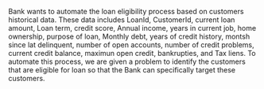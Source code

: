 Bank wants to automate the loan eligibility process based on customers historical data. These data includes LoanId, CustomerId, current loan amount, Loan term, credit score, Annual income, years in current job, home ownership, purpose of loan, Monthly debt, years of credit history, montsh since lat delinquent, number of open accounts, number of credit problems, current credit balance, maximun open credit, bankrupties, and Tax liens. To automate this process, we are given a problem to identify the customers that are eligible for loan so that the Bank can specifically target these customers.
